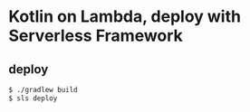 # Kotlin on Lambda, deploy with Serverless Framework

## deploy

```bash
$ ./gradlew build
$ sls deploy 
```
